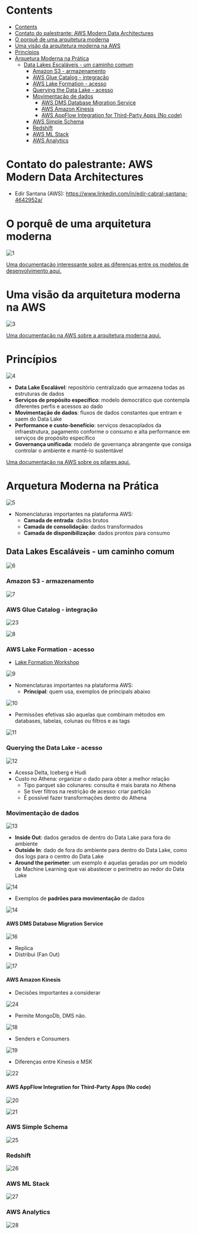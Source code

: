 # Contents

- [Contents](#contents)
- [Contato do palestrante: AWS Modern Data Architectures](#contato-do-palestrante-aws-modern-data-architectures)
- [O porquê de uma arquitetura moderna](#o-porquê-de-uma-arquitetura-moderna)
- [Uma visão da arquitetura moderna na AWS](#uma-visão-da-arquitetura-moderna-na-aws)
- [Princípios](#princípios)
- [Arquetura Moderna na Prática](#arquetura-moderna-na-prática)
  - [Data Lakes Escaláveis - um caminho comum](#data-lakes-escaláveis---um-caminho-comum)
    - [Amazon S3 - armazenamento](#amazon-s3---armazenamento)
    - [AWS Glue Catalog - integração](#aws-glue-catalog---integração)
    - [AWS Lake Formation - acesso](#aws-lake-formation---acesso)
    - [Querying the Data Lake - acesso](#querying-the-data-lake---acesso)
    - [Movimentação de dados](#movimentação-de-dados)
      - [AWS DMS Database Migration Service](#aws-dms-database-migration-service)
      - [AWS Amazon Kinesis](#aws-amazon-kinesis)
      - [AWS AppFlow Integration for Third-Party Apps (No code)](#aws-appflow-integration-for-third-party-apps-no-code)
    - [AWS Simple Schema](#aws-simple-schema)
    - [Redshift](#redshift)
    - [AWS ML Stack](#aws-ml-stack)
    - [AWS Analytics](#aws-analytics)

# Contato do palestrante: AWS Modern Data Architectures

- Edir Santana (AWS): https://www.linkedin.com/in/edir-cabral-santana-4642952a/

# O porquê de uma arquitetura moderna

![1](/AWS/images/1.png)

[Uma documentação interessante sobre as diferenças entre os modelos de desenvolvimento aqui.](https://aws.amazon.com/pt/compare/the-difference-between-a-data-warehouse-data-lake-and-data-mart/)

# Uma visão da arquitetura moderna na AWS
![3](/AWS/images/3.png)

[Uma documentação na AWS sobre a arquitetura moderna aqui.](https://aws.amazon.com/pt/big-data/datalakes-and-analytics/modern-data-architecture/)

# Princípios

![4](/AWS/images/4.png)

- **Data Lake Escalável**: repositório centralizado que armazena todas as estruturas de dados
- **Serviços de propósito específico**: modelo democrático que contempla diferentes perfis e acessos ao dado
- **Movimentação de dados**: fluxos de dados constantes que entram e saem do Data Lake
- **Performance e custo-benefício**: serviços desacoplados da infraestrutura, pagamento conforme o consumo e alta performance em serviços de propósito específico 
- **Governança unificada**: modelo de governança abrangente que consiga controlar o ambiente e mantê-lo sustentável

[Uma documentação na AWS sobre os pilares aqui.](https://wa.aws.amazon.com/wat.pillars.wa-pillars.pt_BR.html)

# Arquetura Moderna na Prática

![5](/AWS/images/5.png)

- Nomenclaturas importantes na plataforma AWS:
  - **Camada de entrada**: dados brutos
  - **Camada de consolidação**: dados transformados
  - **Camada de disponibilização**: dados prontos para consumo

## Data Lakes Escaláveis - um caminho comum

![6](/AWS/images/6.png)

### Amazon S3 - armazenamento

![7](/AWS/images/7.png)

### AWS Glue Catalog - integração

![23](/AWS/images/23.png)

![8](/AWS/images/8.png)

### AWS Lake Formation - acesso

- [Lake Formation Workshop]()

![9](/AWS/images/9.png)

- Nomenclaturas importantes na plataforma AWS:
  - **Principal**: quem usa, exemplos de principals abaixo

![10](/AWS/images/10.png)

- Permissões efetivas são aquelas que combinam métodos em databases, tabelas, colunas ou filtros e as tags

![11](/AWS/images/11.png)

### Querying the Data Lake - acesso

![12](/AWS/images/12.png)

- Acessa Delta, Iceberg e Hudi
- Custo no Athena: organizar o dado para obter a melhor relação
  - Tipo parquet são colunares: consulta é mais barata no Athena
  - Se tiver filtros na restrição de acesso: criar partição
  - É possível fazer transformações dentro do Athena

### Movimentação de dados

![13](/AWS/images/13.png)

- **Inside Out**: dados gerados de dentro do Data Lake para fora do ambiente
- **Outside In**: dado de fora do ambiente para dentro do Data Lake, como dos logs para o centro do Data Lake
- **Around the perimeter**: um exemplo é aquelas geradas por um modelo de Machine Learning que vai abastecer o perímetro ao redor do Data Lake

![14](/AWS/images/14.png)

- Exemplos de **padrões para movimentação** de dados

![14](/AWS/images/15.png)

#### AWS DMS Database Migration Service

![16](/AWS/images/16.png)

- Replica
- Distribui (Fan Out)

![17](/AWS/images/17.png)

#### AWS Amazon Kinesis

- Decisões importantes a considerar

![24](/AWS/images/24.png)

- Permite MongoDb, DMS não.

![18](/AWS/images/18.png)

- Senders e Consumers

![19](/AWS/images/19.png)

- Diferenças entre Kinesis e MSK

![22](/AWS/images/22.png)

#### AWS AppFlow Integration for Third-Party Apps (No code)

![20](/AWS/images/20.png)

![21](/AWS/images/21.png)

### AWS Simple Schema

![25](/AWS/images/25.png)

### Redshift

![26](/AWS/images/26.png)

### AWS ML Stack

![27](/AWS/images/27.png)

### AWS Analytics

![28](/AWS/images/29.png)

